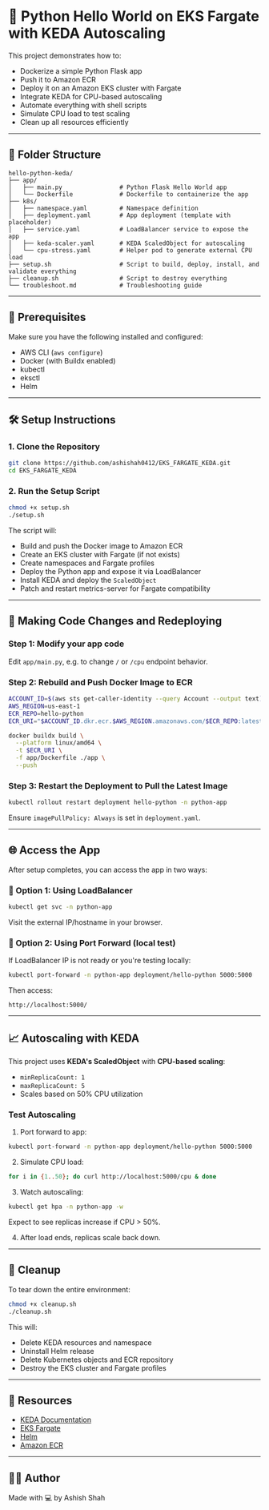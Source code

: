 # 🐍 Python Hello World on EKS Fargate with KEDA Autoscaling

This project demonstrates how to:

* Dockerize a simple Python Flask app
* Push it to Amazon ECR
* Deploy it on an Amazon EKS cluster with Fargate
* Integrate KEDA for CPU-based autoscaling
* Automate everything with shell scripts
* Simulate CPU load to test scaling
* Clean up all resources efficiently

---

## 📁 Folder Structure

```
hello-python-keda/
├── app/
│   ├── main.py                # Python Flask Hello World app
│   └── Dockerfile             # Dockerfile to containerize the app
├── k8s/
│   ├── namespace.yaml         # Namespace definition
│   ├── deployment.yaml        # App deployment (template with placeholder)
│   ├── service.yaml           # LoadBalancer service to expose the app
│   ├── keda-scaler.yaml       # KEDA ScaledObject for autoscaling
│   └── cpu-stress.yaml        # Helper pod to generate external CPU load
├── setup.sh                   # Script to build, deploy, install, and validate everything
├── cleanup.sh                 # Script to destroy everything
└── troubleshoot.md            # Troubleshooting guide
```

---

## 🚀 Prerequisites

Make sure you have the following installed and configured:

* AWS CLI (`aws configure`)
* Docker (with Buildx enabled)
* kubectl
* eksctl
* Helm

---

## 🛠️ Setup Instructions

### 1. Clone the Repository

```bash
git clone https://github.com/ashishah0412/EKS_FARGATE_KEDA.git
cd EKS_FARGATE_KEDA
```

### 2. Run the Setup Script

```bash
chmod +x setup.sh
./setup.sh
```

The script will:

* Build and push the Docker image to Amazon ECR
* Create an EKS cluster with Fargate (if not exists)
* Create namespaces and Fargate profiles
* Deploy the Python app and expose it via LoadBalancer
* Install KEDA and deploy the `ScaledObject`
* Patch and restart metrics-server for Fargate compatibility

---

## 🔁 Making Code Changes and Redeploying

### Step 1: Modify your app code

Edit `app/main.py`, e.g. to change `/` or `/cpu` endpoint behavior.

### Step 2: Rebuild and Push Docker Image to ECR

```bash
ACCOUNT_ID=$(aws sts get-caller-identity --query Account --output text)
AWS_REGION=us-east-1
ECR_REPO=hello-python
ECR_URI="$ACCOUNT_ID.dkr.ecr.$AWS_REGION.amazonaws.com/$ECR_REPO:latest"

docker buildx build \
  --platform linux/amd64 \
  -t $ECR_URI \
  -f app/Dockerfile ./app \
  --push
```

### Step 3: Restart the Deployment to Pull the Latest Image

```bash
kubectl rollout restart deployment hello-python -n python-app
```

Ensure `imagePullPolicy: Always` is set in `deployment.yaml`.

---

## 🌐 Access the App

After setup completes, you can access the app in two ways:

### 🔹 Option 1: Using LoadBalancer

```bash
kubectl get svc -n python-app
```

Visit the external IP/hostname in your browser.

### 🔹 Option 2: Using Port Forward (local test)

If LoadBalancer IP is not ready or you're testing locally:

```bash
kubectl port-forward -n python-app deployment/hello-python 5000:5000
```

Then access:

```
http://localhost:5000/
```

---

## 📈 Autoscaling with KEDA

This project uses **KEDA's ScaledObject** with **CPU-based scaling**:

* `minReplicaCount: 1`
* `maxReplicaCount: 5`
* Scales based on 50% CPU utilization

### Test Autoscaling

1. Port forward to app:

```bash
kubectl port-forward -n python-app deployment/hello-python 5000:5000
```

2. Simulate CPU load:

```bash
for i in {1..50}; do curl http://localhost:5000/cpu & done
```

3. Watch autoscaling:

```bash
kubectl get hpa -n python-app -w
```

Expect to see replicas increase if CPU > 50%.

4. After load ends, replicas scale back down.

---

## 🧹 Cleanup

To tear down the entire environment:

```bash
chmod +x cleanup.sh
./cleanup.sh
```

This will:

* Delete KEDA resources and namespace
* Uninstall Helm release
* Delete Kubernetes objects and ECR repository
* Destroy the EKS cluster and Fargate profiles

---

## 📘 Resources

* [KEDA Documentation](https://keda.sh/docs/)
* [EKS Fargate](https://docs.aws.amazon.com/eks/latest/userguide/fargate.html)
* [Helm](https://helm.sh/)
* [Amazon ECR](https://docs.aws.amazon.com/AmazonECR/latest/userguide/what-is-ecr.html)

---

## 🧑‍💻 Author

Made with 💻 by Ashish Shah
